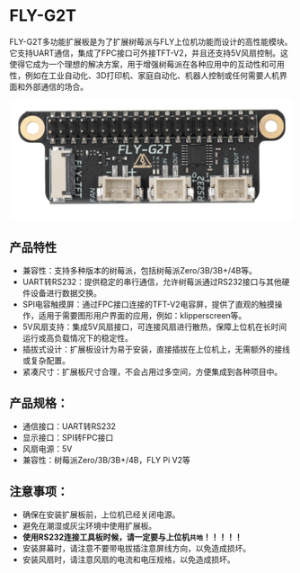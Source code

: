# FLY-G2T

FLY-G2T多功能扩展板是为了扩展树莓派与FLY上位机功能而设计的高性能模块。它支持UART通信，集成了FPC接口可外接TFT-V2，并且还支持5V风扇控制。这使得它成为一个理想的解决方案，用于增强树莓派在各种应用中的互动性和可用性，例如在工业自动化、3D打印机、家庭自动化、机器人控制或任何需要人机界面和外部通信的场合。

![G2T](../../images/boards/fly_g2t/G2T.png)

## 产品特性

* 兼容性：支持多种版本的树莓派，包括树莓派Zero/3B/3B+/4B等。
* UART转RS232：提供稳定的串行通信，允许树莓派通过RS232接口与其他硬件设备进行数据交换。
* SPI电容触摸屏：通过FPC接口连接的TFT-V2电容屏，提供了直观的触摸操作，适用于需要图形用户界面的应用，例如：klipperscreen等。
* 5V风扇支持：集成5V风扇接口，可连接风扇进行散热，保障上位机在长时间运行或高负载情况下的稳定性。
* 插拔式设计：扩展板设计为易于安装，直接插拔在上位机上，无需额外的接线或复杂配置。
* 紧凑尺寸：扩展板尺寸合理，不会占用过多空间，方便集成到各种项目中。

## 产品规格：

- 通信接口：UART转RS232
- 显示接口：SPI转FPC接口
- 风扇电源：5V
- 兼容性：树莓派Zero/3B/3B+/4B，FLY Pi V2等

## 注意事项：

- 确保在安装扩展板前，上位机已经关闭电源。
- 避免在潮湿或灰尘环境中使用扩展板。
- **使用RS232连接工具板时候，请一定要与上位机`共地`！！！！！**
- 安装屏幕时，请注意不要带电拔插注意屏线方向，以免造成损坏。
- 安装风扇时，请注意风扇的电流和电压规格，以免造成损坏。
